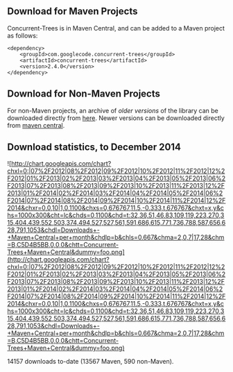 ## Download for Maven Projects ##

Concurrent-Trees is in Maven Central, and can be added to a Maven project as follows:
```
<dependency>
    <groupId>com.googlecode.concurrent-trees</groupId>
    <artifactId>concurrent-trees</artifactId>
    <version>2.4.0</version>
</dependency>
```

## Download for Non-Maven Projects ##
For non-Maven projects, an archive of _older versions_ of the library can be downloaded directly from [here](https://code.google.com/p/concurrent-trees/downloads/list).
Newer versions can be downloaded directly from [maven central](http://search.maven.org/#search%7Cga%7C1%7Cg%3A%22com.googlecode.concurrent-trees%22%20AND%20a%3A%22concurrent-trees%22).

## Download statistics, to December 2014 ##

![http://chart.googleapis.com/chart?chxl=0:|07%2F2012|08%2F2012|09%2F2012|10%2F2012|11%2F2012|12%2F2012|01%2F2013|02%2F2013|03%2F2013|04%2F2013|05%2F2013|06%2F2013|07%2F2013|08%2F2013|09%2F2013|10%2F2013|11%2F2013|12%2F2013|01%2F2014|02%2F2014|03%2F2014|04%2F2014|05%2F2014|06%2F2014|07%2F2014|08%2F2014|09%2F2014|10%2F2014|11%2F2014|12%2F2014&chxr=0,0,10|1,0,1100&chxs=0,676767,11.5,-0.333,t,676767&chxt=x,y&chs=1000x300&cht=lc&chds=0,1100&chd=t:32,36,51,46,83,109,119,223,270,315,404,439,552,503,374,494,527,527,561,591,686,615,771,736,788,587,656,628,791,1053&chdl=Downloads+-+Maven+Central+per+month&chdlp=b&chls=0.667&chma=2,0,7|17,28&chm=B,C5D4B5BB,0,0,0&chtt=Concurrent-Trees+Maven+Central&dummy=foo.png](http://chart.googleapis.com/chart?chxl=0:|07%2F2012|08%2F2012|09%2F2012|10%2F2012|11%2F2012|12%2F2012|01%2F2013|02%2F2013|03%2F2013|04%2F2013|05%2F2013|06%2F2013|07%2F2013|08%2F2013|09%2F2013|10%2F2013|11%2F2013|12%2F2013|01%2F2014|02%2F2014|03%2F2014|04%2F2014|05%2F2014|06%2F2014|07%2F2014|08%2F2014|09%2F2014|10%2F2014|11%2F2014|12%2F2014&chxr=0,0,10|1,0,1100&chxs=0,676767,11.5,-0.333,t,676767&chxt=x,y&chs=1000x300&cht=lc&chds=0,1100&chd=t:32,36,51,46,83,109,119,223,270,315,404,439,552,503,374,494,527,527,561,591,686,615,771,736,788,587,656,628,791,1053&chdl=Downloads+-+Maven+Central+per+month&chdlp=b&chls=0.667&chma=2,0,7|17,28&chm=B,C5D4B5BB,0,0,0&chtt=Concurrent-Trees+Maven+Central&dummy=foo.png)

14157 downloads to-date (13567 Maven, 590 non-Maven).